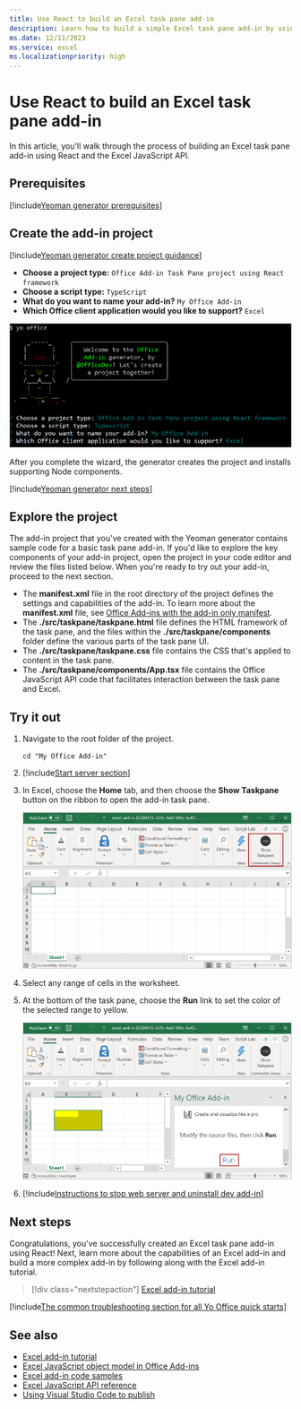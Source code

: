 ```yaml
---
title: Use React to build an Excel task pane add-in
description: Learn how to build a simple Excel task pane add-in by using the Office JS API and React.
ms.date: 12/11/2023
ms.service: excel
ms.localizationpriority: high
---
```


# Use React to build an Excel task pane add-in

In this article, you'll walk through the process of building an Excel task pane add-in using React and the Excel JavaScript API.

## Prerequisites

[!include[Yeoman generator prerequisites](../includes/quickstart-yo-prerequisites.md)]

## Create the add-in project

[!include[Yeoman generator create project guidance](../includes/yo-office-command-guidance.md)]

- **Choose a project type:** `Office Add-in Task Pane project using React framework`
- **Choose a script type:** `TypeScript`
- **What do you want to name your add-in?** `My Office Add-in`
- **Which Office client application would you like to support?** `Excel`

![The Yeoman Office Add-in generator command line interface, with project type set to the React framework.](../images/yo-office-excel-react-2.png)

After you complete the wizard, the generator creates the project and installs supporting Node components.

[!include[Yeoman generator next steps](../includes/yo-office-next-steps.md)]

## Explore the project

The add-in project that you've created with the Yeoman generator contains sample code for a basic task pane add-in. If you'd like to explore the key components of your add-in project, open the project in your code editor and review the files listed below. When you're ready to try out your add-in, proceed to the next section.

- The **manifest.xml** file in the root directory of the project defines the settings and capabilities of the add-in. To learn more about the **manifest.xml** file, see [Office Add-ins with the add-in only manifest](../develop/xml-manifest-overview.md).
- The **./src/taskpane/taskpane.html** file defines the HTML framework of the task pane, and the files within the **./src/taskpane/components** folder define the various parts of the task pane UI.
- The **./src/taskpane/taskpane.css** file contains the CSS that's applied to content in the task pane.
- The **./src/taskpane/components/App.tsx** file contains the Office JavaScript API code that facilitates interaction between the task pane and Excel.

## Try it out

1. Navigate to the root folder of the project.

    ```command&nbsp;line
    cd "My Office Add-in"
    ```

1. [!include[Start server section](../includes/quickstart-yo-start-server-excel.md)]

1. In Excel, choose the **Home** tab, and then choose the **Show Taskpane** button on the ribbon to open the add-in task pane.

    ![The Excel Home menu, with the Show Taskpane button highlighted.](../images/excel-quickstart-addin-3b.png)

1. Select any range of cells in the worksheet.

1. At the bottom of the task pane, choose the **Run** link to set the color of the selected range to yellow.

    ![Excel with the add-in task pane open, and the Run button highlighted in the add-in task pane.](../images/excel-quickstart-addin-3c.png)

1. [!include[Instructions to stop web server and uninstall dev add-in](../includes/stop-uninstall-dev-add-in.md)]

## Next steps

Congratulations, you've successfully created an Excel task pane add-in using React! Next, learn more about the capabilities of an Excel add-in and build a more complex add-in by following along with the Excel add-in tutorial.

> [!div class="nextstepaction"]
> [Excel add-in tutorial](../tutorials/excel-tutorial.md)

[!include[The common troubleshooting section for all Yo Office quick starts](../includes/quickstart-troubleshooting-yo.md)]

## See also

- [Excel add-in tutorial](../tutorials/excel-tutorial.md)
- [Excel JavaScript object model in Office Add-ins](../excel/excel-add-ins-core-concepts.md)
- [Excel add-in code samples](https://developer.microsoft.com/microsoft-365/gallery/?filterBy=Samples,Excel)
- [Excel JavaScript API reference](../reference/overview/excel-add-ins-reference-overview.md)
- [Using Visual Studio Code to publish](../publish/publish-add-in-vs-code.md#using-visual-studio-code-to-publish)